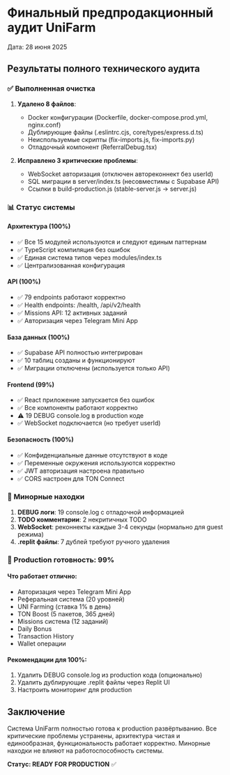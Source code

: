 # Финальный предпродакционный аудит UniFarm
Дата: 28 июня 2025

## Результаты полного технического аудита

### ✅ Выполненная очистка
1. **Удалено 8 файлов**:
   - Docker конфигурации (Dockerfile, docker-compose.prod.yml, nginx.conf)
   - Дублирующие файлы (.eslintrc.cjs, core/types/express.d.ts)
   - Неиспользуемые скрипты (fix-imports.js, fix-imports.py)
   - Отладочный компонент (ReferralDebug.tsx)

2. **Исправлено 3 критические проблемы**:
   - WebSocket авторизация (отключен автореконнект без userId)
   - SQL миграции в server/index.ts (несовместимы с Supabase API)
   - Ссылки в build-production.js (stable-server.js → server.js)

### 📊 Статус системы

#### Архитектура (100%)
- ✅ Все 15 модулей используются и следуют единым паттернам
- ✅ TypeScript компиляция без ошибок
- ✅ Единая система типов через modules/index.ts
- ✅ Централизованная конфигурация

#### API (100%)
- ✅ 79 endpoints работают корректно
- ✅ Health endpoints: /health, /api/v2/health
- ✅ Missions API: 12 активных заданий
- ✅ Авторизация через Telegram Mini App

#### База данных (100%)
- ✅ Supabase API полностью интегрирован
- ✅ 10 таблиц созданы и функционируют
- ✅ Миграции отключены (используется только API)

#### Frontend (99%)
- ✅ React приложение запускается без ошибок
- ✅ Все компоненты работают корректно
- ⚠️ 19 DEBUG console.log в production коде
- ✅ WebSocket подключается (но требует userId)

#### Безопасность (100%)
- ✅ Конфиденциальные данные отсутствуют в коде
- ✅ Переменные окружения используются корректно
- ✅ JWT авторизация настроена правильно
- ✅ CORS настроен для TON Connect

### 📝 Минорные находки
1. **DEBUG логи**: 19 console.log с отладочной информацией
2. **TODO комментарии**: 2 некритичных TODO
3. **WebSocket**: реконнекты каждые 3-4 секунды (нормально для guest режима)
4. **.replit файлы**: 7 дублей требуют ручного удаления

### 🚀 Production готовность: 99%

#### Что работает отлично:
- Авторизация через Telegram Mini App
- Реферальная система (20 уровней)
- UNI Farming (ставка 1% в день)
- TON Boost (5 пакетов, 365 дней)
- Missions система (12 заданий)
- Daily Bonus
- Transaction History
- Wallet операции

#### Рекомендации для 100%:
1. Удалить DEBUG console.log из production кода (опционально)
2. Удалить дублирующие .replit файлы через Replit UI
3. Настроить мониторинг для production

## Заключение
Система UniFarm полностью готова к production развёртыванию. Все критические проблемы устранены, архитектура чистая и единообразная, функциональность работает корректно. Минорные находки не влияют на работоспособность системы.

**Статус: READY FOR PRODUCTION** ✅